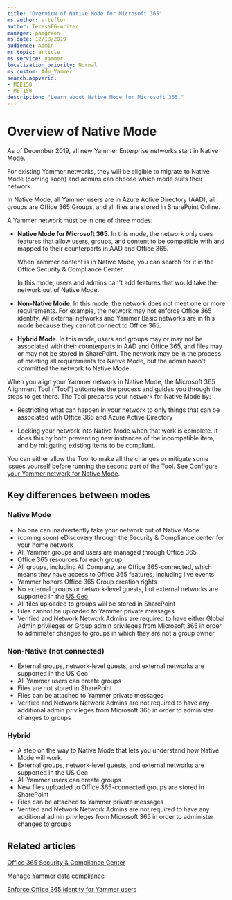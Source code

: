 ```yaml
---
title: "Overview of Native Mode for Microsoft 365"
ms.author: v-teflor
author: TeresaFG-writer
manager: pamgreen
ms.date: 12/18/2019
audience: Admin
ms.topic: article
ms.service: yammer
localization_priority: Normal
ms.custom: Adm_Yammer
search.appverid: 
- MOE150
- MET150
description: "Learn about Native Mode for Microsoft 365."
---
```


# Overview of Native Mode

As of December 2019, all new Yammer Enterprise networks start in Native Mode.

For existing Yammer networks, they will be eligible to migrate to Native Mode (coming soon) and admins can choose which mode suits their network.

In Native Mode, all Yammer users are in Azure Active Directory (AAD), all groups are Office 365 Groups, and all files are stored in SharePoint Online.

A Yammer network must be in one of three modes:

- **Native Mode for Microsoft 365**. In this mode, the network only uses features that allow users, groups, and content to be compatible with and mapped to their counterparts in AAD and Office 365.

  When Yammer content is in Native Mode, you can search for it in the Office Security & Compliance Center.
  
  In this mode, users and admins can't add features that would take the network out of Native Mode.

- **Non-Native Mode**. In this mode, the network does not meet one or more requirements. For example, the network may not enforce Office 365 identity. All external networks and Yammer Basic networks are in this mode because they cannot connect to Office 365.

- **Hybrid Mode**. In this mode, users and groups may or may not be associated with their counterparts in AAD and Office 365, and files may or may not be stored in SharePoint. The network may be in the process of meeting all requirements for Native Mode, but the admin hasn't committed the network to Native Mode.

When you align your Yammer network in Native Mode, the Microsoft 365 Alignment Tool (“Tool”) automates the process and guides you through the steps to get there. The Tool prepares your network for Native Mode by:

- Restricting what can happen in your network to only things that can be associated with Office 365 and Azure Active Directory

- Locking your network into Native Mode when that work is complete. It does this by both preventing new instances of the incompatible item, and by mitigating existing items to be compliant.

 You can either allow the Tool to make all the changes or mitigate some issues yourself before running the second part of the Tool. See [Configure your Yammer network for Native Mode](native-mode.md).

## Key differences between modes

### Native Mode

- No one can inadvertently take your network out of Native Mode
- (coming soon) eDiscovery through the Security & Compliance center for your home network
- All Yammer groups and users are managed through Office 365
- Office 365 resources for each group
- All groups, including All Company, are Office 365-connected, which means they have access to Office 365 features, including live events
- Yammer honors Office 365 Group creation rights
- No external groups or network-level guests, but external networks are supported in the [US Geo](../yammer/manage-security-and-compliance/security-and-compliance.md)
- All files uploaded to groups will be stored in SharePoint
- Files cannot be uploaded to Yammer private messages
- Verified and Network Network Admins are required to have either Global Admin privileges or Group admin privileges from Microsoft 365 in order to administer changes to groups in which they are not a group owner

### Non-Native (not connected)

- External groups, network-level guests, and external networks are supported in the US Geo
- All Yammer users can create groups
- Files are not stored in SharePoint
- Files can be attached to Yammer private messages
- Verified and Network Network Admins are not required to have any additional admin privileges from Microsoft 365 in order to administer changes to groups

### Hybrid

- A step on the way to Native Mode that lets you understand how Native Mode will work.
- External groups, network-level guests, and external networks are supported in the US Geo
- All Yammer users can create groups
- New files uploaded to Office 365-connected groups are stored in SharePoint
- Files can be attached to Yammer private messages
- Verified and Network Network Admins are not required to have any additional admin privileges from Microsoft 365 in order to administer changes to groups

## Related articles

[Office 365 Security & Compliance Center](https://go.microsoft.com/fwlink/?linkid=2111321)

[Manage Yammer data compliance](../manage-security-and-compliance/manage-data-compliance.md)

[Enforce Office 365 identity for Yammer users](enforce-office-365-identity.md)
